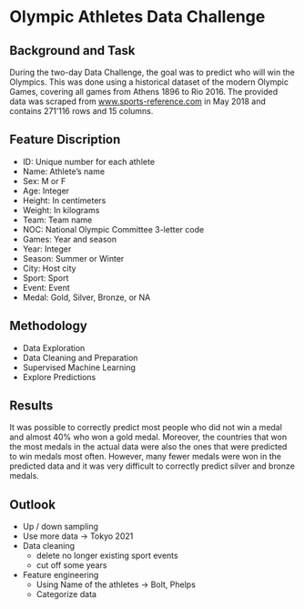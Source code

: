 # Olympic Athletes Data Challenge

## Background and Task
During the two-day Data Challenge, the goal was to predict who will win the Olympics. This was done using a historical dataset of the modern Olympic Games, covering all games from Athens 1896 to Rio 2016.
The provided data was scraped from www.sports-reference.com in May 2018 and contains 271’116 rows and 15 columns.

## Feature Discription
- ID: Unique number for each athlete
- Name: Athlete’s name
- Sex: M or F
- Age: Integer
- Height: In centimeters
- Weight: In kilograms
- Team: Team name
- NOC: National Olympic Committee 3-letter code
- Games: Year and season
- Year: Integer
- Season: Summer or Winter
- City: Host city
- Sport: Sport
- Event: Event
- Medal: Gold, Silver, Bronze, or NA

## Methodology
- Data Exploration
- Data Cleaning and Preparation
- Supervised Machine Learning
- Explore Predictions

## Results
It was possible to correctly predict most people who did not win a medal and almost 40% who won a gold medal. Moreover, the countries that won the most medals in the actual data were also the ones that were predicted to win medals most often.
However, many fewer medals were won in the predicted data and it was very difficult to correctly predict silver and bronze medals.

## Outlook
- Up / down sampling
- Use more data → Tokyo 2021
- Data cleaning 
  - delete no longer existing sport events
  - cut off some years
- Feature engineering
  - Using Name of the athletes → Bolt, Phelps
  - Categorize data 
